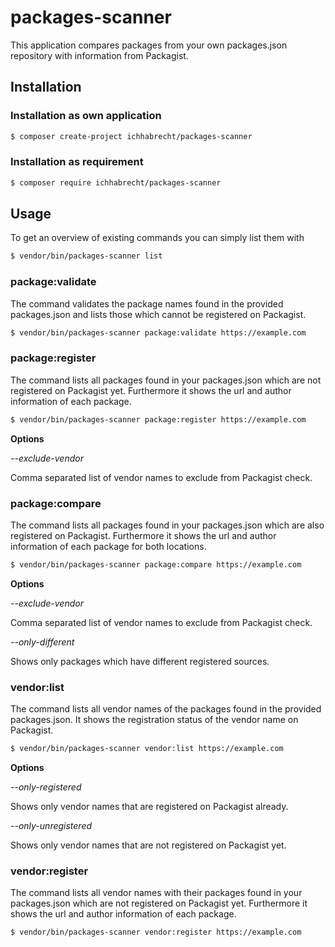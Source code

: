 # packages-scanner

This application compares packages from your own packages.json repository with information from Packagist.

## Installation

### Installation as own application 

```bash
$ composer create-project ichhabrecht/packages-scanner
```

### Installation as requirement 

```bash
$ composer require ichhabrecht/packages-scanner
```

## Usage

To get an overview of existing commands you can simply list them with

```bash
$ vendor/bin/packages-scanner list
```

### package:validate

The command validates the package names found in the provided packages.json
and lists those which cannot be registered on Packagist.

```bash
$ vendor/bin/packages-scanner package:validate https://example.com
```

### package:register

The command lists all packages found in your packages.json which are not registered on Packagist yet.
Furthermore it shows the url and author information of each package.

```bash
$ vendor/bin/packages-scanner package:register https://example.com
```

**Options**

*--exclude-vendor*

Comma separated list of vendor names to exclude from Packagist check.

### package:compare

The command lists all packages found in your packages.json which are also registered on Packagist.
Furthermore it shows the url and author information of each package for both locations.

```bash
$ vendor/bin/packages-scanner package:compare https://example.com
```

**Options**

*--exclude-vendor*

Comma separated list of vendor names to exclude from Packagist check.

*--only-different*

Shows only packages which have different registered sources.

### vendor:list

The command lists all vendor names of the packages found in the provided packages.json.
It shows the registration status of the vendor name on Packagist.

```bash
$ vendor/bin/packages-scanner vendor:list https://example.com
```

**Options**

*--only-registered*

Shows only vendor names that are registered on Packagist already.

*--only-unregistered*

Shows only vendor names that are not registered on Packagist yet.

### vendor:register

The command lists all vendor names with their packages found in your packages.json which are not registered on Packagist yet.
Furthermore it shows the url and author information of each package.

```bash
$ vendor/bin/packages-scanner vendor:register https://example.com
```
